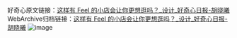 好奇心原文链接：[这样有 Feel 的小店会让你更想逛吗？_设计_好奇心日报-胡晓曦](https://www.qdaily.com/articles/3535.html)
WebArchive归档链接：[这样有 Feel 的小店会让你更想逛吗？_设计_好奇心日报-胡晓曦](http://web.archive.org/web/20190623152416/https://www.qdaily.com/articles/3535.html)
![image](http://ww3.sinaimg.cn/large/007d5XDply1g3vbfjmwuvj30u056akjl)